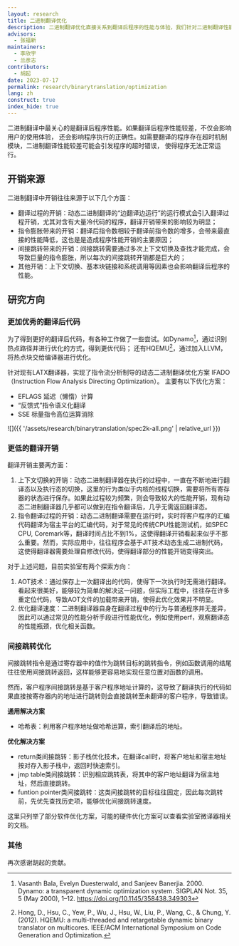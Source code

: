 ```yaml
---
layout: research
title: 二进制翻译优化
description: 二进制翻译优化直接关系到翻译后程序的性能与体验，我们针对二进制翻译性能相关问题进行了一些探索和优化。
advisors:
  - 张福新
maintainers:
  - 李欣宇
  - 兰彦志
contributors:
  - 胡起
date: 2023-07-17
permalink: research/binarytranslation/optimization
lang: zh
construct: true
index_hide: true
---
```


二进制翻译中最关心的是翻译后程序性能。如果翻译后程序性能较差，不仅会影响用户的使用体验，
还会影响程序执行的正确性。如需要翻译的程序存在超时机制模块，二进制翻译性能较差可能会引发程序的超时错误，
使得程序无法正常运行。

## 开销来源

二进制翻译中开销往往来源于以下几个方面：

* 翻译过程的开销：动态二进制翻译的“边翻译边运行”的运行模式会引入翻译过程开销，尤其对含有大量冷代码的程序，翻译开销带来的影响较为明显；
* 指令膨胀带来的开销：翻译后指令数相较于翻译前指令数的增多，会带来最直接的性能降低，这也是是造成程序性能开销的主要原因；
* 间接跳转带来的开销：间接跳转需要通过多次上下文切换及查找才能完成，会导致巨量的指令膨胀，所以每次的间接跳转开销都是巨大的；
* 其他开销：上下文切换、基本块链接和系统调用等因素也会影响翻译后程序的性能。

## 研究方向

### 更加优秀的翻译后代码

为了得到更好的翻译后代码，有各种工作做了一些尝试。如Dynamo[^1]，通过识别热点路径并进行优化的方式，得到更优代码；
还有HQEMU[^2]，通过加入LLVM，将热点块交给编译器进行优化。

[^1]: Vasanth Bala, Evelyn Duesterwald, and Sanjeev Banerjia. 2000. Dynamo: a transparent dynamic optimization system. SIGPLAN Not. 35, 5 (May 2000), 1–12. https://doi.org/10.1145/358438.349303

[^2]: Hong, D., Hsu, C., Yew, P., Wu, J., Hsu, W., Liu, P., Wang, C., & Chung, Y. (2012). HQEMU: a multi-threaded and retargetable dynamic binary translator on multicores. IEEE/ACM International Symposium on Code Generation and Optimization.

针对现有LATX翻译器，实现了指令流分析制导的动态二进制翻译优化方案 IFADO（Instruction Flow Analysis Directing Optimization）。
主要有以下优化方案：

* EFLAGS 延迟（懒惰）计算
* “反馈式”指令语义化翻译
* SSE 标量指令高位运算消除

![]({{ '/assets/research/binarytranslation/spec2k-all.png' | relative_url }})

### 更低的翻译开销

翻译开销主要两方面：

1. 上下文切换的开销：动态二进制翻译器在执行的过程中，一直在不断地进行翻译态以及执行态的切换，这里的行为类似于内核的线程切换，需要将所有寄存器的状态进行保存。如果此过程较为频繁，则会导致较大的性能开销，现有动态二进制翻译器几乎都可以做到在指令翻译后，几乎无需返回翻译态。
2. 指令翻译过程的开销：动态二进制翻译需要在运行时，实时将客户程序的汇编代码翻译为宿主平台的汇编代码，对于常见的传统CPU性能测试机，如SPEC CPU, Coremark等，翻译时间占比不到1%，这使得翻译开销看起来似乎不那么重要。然而，实际应用中，往往程序会基于JIT技术动态生成二进制代码，这使得翻译器需要处理自修改代码，使得翻译部分的性能开销变得突出。

对于上述问题，目前实验室有两个探索方向：

1. AOT技术：通过保存上一次翻译出的代码，使得下一次执行时无需进行翻译。看起来很美好，能够较为简单的解决这一问题，但实际工程中，往往存在许多重定位代码，导致AOT文件的加载带来开销，使得此优化效果并不明显。
2. 优化翻译速度：二进制翻译器自身在翻译过程中的行为与普通程序并无差异，因此可以通过常见的性能分析手段进行性能优化，例如使用perf，观察翻译态的性能瓶颈，优化相关函数。

### 间接跳转优化

间接跳转指令是通过寄存器中的值作为跳转目标的跳转指令，例如函数调用的结尾往往使用间接跳转返回，这样能够更容易地实现任意位置对函数的调用。

然而，客户程序间接跳转是基于客户程序地址计算的，这导致了翻译执行的代码如果直接按寄存器内的地址进行跳转则会直接跳转至未翻译的客户程序，导致错误。

**通用解决方案**

- 哈希表：利用客户程序地址做哈希运算，索引翻译后的地址。

**优化解决方案**

- return类间接跳转：影子栈优化技术，在翻译call时，将客户地址和宿主地址按对存入影子栈中，返回时快速索引。
- jmp table类间接跳转：识别相应跳转表，将其中的客户地址翻译为宿主地址，然后直接跳转。
- funtion pointer类间接跳转：这类间接跳转的目标往往固定，因此每次跳转前，先优先查找历史项，能够优化间接跳转速度。

这里只列举了部分软件优化方案，可能的硬件优化方案可以查看实验室微译器相关的文档。

### 其他

再次感谢胡起的贡献。
